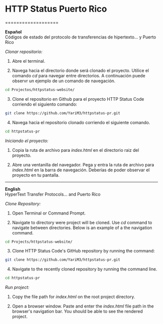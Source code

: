# HTTP Status Puerto Rico
===================

**Español**
<br />
Códigos de estado del protocolo de transferencias de hipertexto... y Puerto Rico

*Clonar repositorio:*

1. Abre el terminal.

2. Navega hacia el directorio donde será clonado el proyecto. Utilice el comando _cd_ para navegar entre directorios. A continuación puede observr un ejemplo de un comando de navegación.

```bash
cd Projectos/httpstatus-website/
```

3. Clone el repositorio en Github para el proyecto HTTP Status Code corriendo el siguiento comando:

```bash
git clone https://github.com/YariM3/httpstatus-pr.git
```

4. Navega hacia el repositorio clonado corriendo el siguiente comando.

```bash
cd httpstatus-pr
```

*Iniciando el proyecto:*

1. Copia la ruta de archivo para *index.html* en el directorio raiz del proyecto.

2. Abre una ventanilla del navegador. Pega y entra la ruta de archivo para *index.html* en la barra de navegación. Deberías de poder observar el proyecto en tu pantalla.

-----------
**English**
<br />
HyperText Transfer Protocols... and Puerto Rico

*Clone Repository:*

1. Open Terminal or Command Prompt.

2. Navigate to directory were project will be cloned. Use _cd_ command to navigate between directories. Below is an example of a the navigation command.

```bash
cd Projects/httpstatus-website/
```

3. Clone HTTP Status Code's GitHub repository by running the command:

```bash
git clone https://github.com/YariM3/httpstatus-pr.git
```

4. Navigate to the recently cloned repository by running the command line.

```bash
cd httpstatus-pr
```

*Run project:*

1. Copy the file path for *index.html* on the root project directory.

2. Open a browser window. Paste and enter the *index.html* file path in the browser's navigation bar. You should be able to see the rendered project.